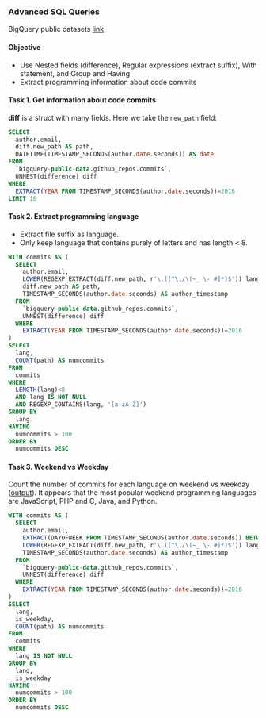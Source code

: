 ### Advanced SQL Queries
BigQuery public datasets [link](https://cloud.google.com/bigquery/public-data/)
#### Objective
* Use Nested fields (difference), Regular expressions (extract suffix), With statement, and Group and Having
* Extract programming information about code commits

#### Task 1. Get information about code commits
**diff** is a struct with many fields. Here we take the `new_path` field:

```SQL
SELECT
  author.email,
  diff.new_path AS path,
  DATETIME(TIMESTAMP_SECONDS(author.date.seconds)) AS date
FROM
  `bigquery-public-data.github_repos.commits`,
  UNNEST(difference) diff
WHERE
  EXTRACT(YEAR FROM TIMESTAMP_SECONDS(author.date.seconds))=2016
LIMIT 10
```

#### Task 2. Extract programming language
* Extract file suffix as language.
* Only keep language that contains purely of letters and has length < 8.

```SQL
WITH commits AS (
  SELECT
    author.email,
    LOWER(REGEXP_EXTRACT(diff.new_path, r'\.([^\./\(~_ \- #]*)$')) lang,
    diff.new_path AS path,
    TIMESTAMP_SECONDS(author.date.seconds) AS author_timestamp
  FROM
    `bigquery-public-data.github_repos.commits`,
    UNNEST(difference) diff
  WHERE
    EXTRACT(YEAR FROM TIMESTAMP_SECONDS(author.date.seconds))=2016
)
SELECT
  lang,
  COUNT(path) AS numcommits
FROM
  commits
WHERE
  LENGTH(lang)<8
  AND lang IS NOT NULL
  AND REGEXP_CONTAINS(lang, '[a-zA-Z]')
GROUP BY
  lang
HAVING
  numcommits > 100
ORDER BY
  numcommits DESC
```

#### Task 3. Weekend vs Weekday
Count the number of commits for each language on weekend vs weekday ([output](outputs/lab_3_task_3.csv)). It appears that the most popular weekend programming languages are JavaScript, PHP and C, Java, and Python.

```SQL
WITH commits AS (
  SELECT
    author.email,
    EXTRACT(DAYOFWEEK FROM TIMESTAMP_SECONDS(author.date.seconds)) BETWEEN 2 AND 6 is_weekday,
    LOWER(REGEXP_EXTRACT(diff.new_path, r'\.([^\./\(~_ \- #]*)$')) lang, diff.new_path AS path,
    TIMESTAMP_SECONDS(author.date.seconds) AS author_timestamp
  FROM
    `bigquery-public-data.github_repos.commits`,
    UNNEST(difference) diff
  WHERE
    EXTRACT(YEAR FROM TIMESTAMP_SECONDS(author.date.seconds))=2016
)
SELECT
  lang,
  is_weekday,
  COUNT(path) AS numcommits
FROM
  commits
WHERE
  lang IS NOT NULL
GROUP BY
  lang,
  is_weekday
HAVING
  numcommits > 100
ORDER BY
  numcommits DESC
```
